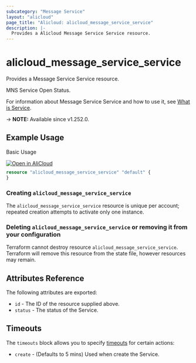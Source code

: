 ```yaml
---
subcategory: "Message Service"
layout: "alicloud"
page_title: "Alicloud: alicloud_message_service_service"
description: |-
  Provides a Alicloud Message Service Service resource.
---
```


# alicloud_message_service_service

Provides a Message Service Service resource.

MNS Service Open Status.

For information about Message Service Service and how to use it, see [What is Service](https://next.api.alibabacloud.com/document/BssOpenApi/2017-12-14/CreateInstance).

-> **NOTE:** Available since v1.252.0.

## Example Usage

Basic Usage

<div style="display: block;margin-bottom: 40px;"><div class="oics-button" style="float: right;position: absolute;margin-bottom: 10px;">
  <a href="https://api.aliyun.com/terraform?resource=alicloud_message_service_service&exampleId=82ab4d0c-4144-3358-60b9-2cf3e33962745bd8ce38&activeTab=example&spm=docs.r.message_service_service.0.82ab4d0c41&intl_lang=EN_US" target="_blank">
    <img alt="Open in AliCloud" src="https://img.alicdn.com/imgextra/i1/O1CN01hjjqXv1uYUlY56FyX_!!6000000006049-55-tps-254-36.svg" style="max-height: 44px; max-width: 100%;">
  </a>
</div></div>

```terraform
resource "alicloud_message_service_service" "default" {
}
```

### Creating `alicloud_message_service_service`

The `alicloud_message_service_service` resource is unique per account; repeated creation attempts to activate only one instance.

### Deleting `alicloud_message_service_service` or removing it from your configuration

Terraform cannot destroy resource `alicloud_message_service_service`. Terraform will remove this resource from the state file, however resources may remain.

## Attributes Reference

The following attributes are exported:
* `id` - The ID of the resource supplied above.
* `status` - The status of the Service.

## Timeouts

The `timeouts` block allows you to specify [timeouts](https://developer.hashicorp.com/terraform/language/resources/syntax#operation-timeouts) for certain actions:
* `create` - (Defaults to 5 mins) Used when create the Service.
